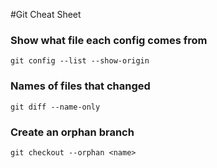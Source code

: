 #Git Cheat Sheet
### Show what file each config comes from
	git config --list --show-origin

### Names of files that changed
    git diff --name-only

### Create an orphan branch
    git checkout --orphan <name>

